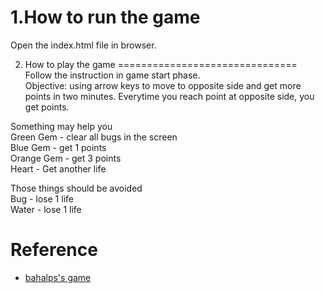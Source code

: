 1.How to run the game
===============================
Open the index.html file in browser.

2. How to play the game
===============================
Follow the instruction in game start phase.  
Objective: using arrow keys to move to opposite side and get more points in two minutes. Everytime you reach point at opposite side, you get points.  
  
Something may help you  
Green Gem - clear all bugs in the screen  
Blue Gem - get 1 points  
Orange Gem - get 3 points  
Heart - Get another life

Those things should be avoided  
Bug - lose 1 life  
Water - lose 1 life

Reference
===============================
<ul>
	<li><a href="https://github.com/lei-clearsky/p3-arcade-game">bahalps's game</li>
</ul>
